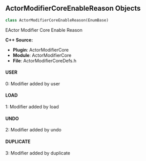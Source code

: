 ## ActorModifierCoreEnableReason Objects

```python
class ActorModifierCoreEnableReason(EnumBase)
```

EActor Modifier Core Enable Reason

**C++ Source:**

- **Plugin**: ActorModifierCore
- **Module**: ActorModifierCore
- **File**: ActorModifierCoreDefs.h

<a id="unreal.ActorModifierCoreEnableReason.USER"></a>

#### USER

0: Modifier added by user

<a id="unreal.ActorModifierCoreEnableReason.LOAD"></a>

#### LOAD

1: Modifier added by load

<a id="unreal.ActorModifierCoreEnableReason.UNDO"></a>

#### UNDO

2: Modifier added by undo

<a id="unreal.ActorModifierCoreEnableReason.DUPLICATE"></a>

#### DUPLICATE

3: Modifier added by duplicate

<a id="unreal.ActorModifierCoreDisableReason"></a>